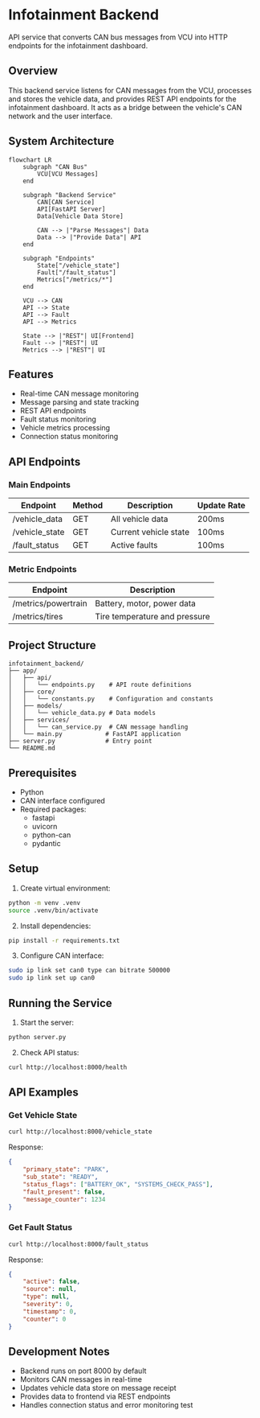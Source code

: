 # Infotainment Backend
API service that converts CAN bus messages from VCU into HTTP endpoints for the infotainment dashboard.

## Overview
This backend service listens for CAN messages from the VCU, processes and stores the vehicle data, and provides REST API endpoints for the infotainment dashboard. It acts as a bridge between the vehicle's CAN network and the user interface.

## System Architecture
```mermaid
flowchart LR
    subgraph "CAN Bus"
        VCU[VCU Messages]
    end

    subgraph "Backend Service"
        CAN[CAN Service]
        API[FastAPI Server]
        Data[Vehicle Data Store]
        
        CAN --> |"Parse Messages"| Data
        Data --> |"Provide Data"| API
    end

    subgraph "Endpoints"
        State["/vehicle_state"]
        Fault["/fault_status"]
        Metrics["/metrics/*"]
    end

    VCU --> CAN
    API --> State
    API --> Fault
    API --> Metrics
    
    State --> |"REST"| UI[Frontend]
    Fault --> |"REST"| UI
    Metrics --> |"REST"| UI
```

## Features
- Real-time CAN message monitoring
- Message parsing and state tracking
- REST API endpoints
- Fault status monitoring
- Vehicle metrics processing
- Connection status monitoring

## API Endpoints

### Main Endpoints
| Endpoint | Method | Description | Update Rate |
|----------|--------|-------------|-------------|
| /vehicle_data | GET | All vehicle data | 200ms |
| /vehicle_state | GET | Current vehicle state | 100ms |
| /fault_status | GET | Active faults | 100ms |

### Metric Endpoints
| Endpoint | Description |
|----------|-------------|
| /metrics/powertrain | Battery, motor, power data |
| /metrics/tires | Tire temperature and pressure |

## Project Structure
```
infotainment_backend/
├── app/
│   ├── api/
│   │   └── endpoints.py    # API route definitions
│   ├── core/
│   │   └── constants.py    # Configuration and constants
│   ├── models/
│   │   └── vehicle_data.py # Data models
│   ├── services/
│   │   └── can_service.py  # CAN message handling
│   └── main.py            # FastAPI application
├── server.py              # Entry point
└── README.md
```

## Prerequisites
- Python
- CAN interface configured
- Required packages:
  - fastapi
  - uvicorn
  - python-can
  - pydantic

## Setup
1. Create virtual environment:
```bash
python -m venv .venv
source .venv/bin/activate
```

2. Install dependencies:
```bash
pip install -r requirements.txt
```

3. Configure CAN interface:
```bash
sudo ip link set can0 type can bitrate 500000
sudo ip link set up can0
```

## Running the Service
1. Start the server:
```bash
python server.py
```

2. Check API status:
```bash
curl http://localhost:8000/health
```

## API Examples

### Get Vehicle State
```bash
curl http://localhost:8000/vehicle_state
```
Response:
```json
{
    "primary_state": "PARK",
    "sub_state": "READY",
    "status_flags": ["BATTERY_OK", "SYSTEMS_CHECK_PASS"],
    "fault_present": false,
    "message_counter": 1234
}
```

### Get Fault Status
```bash
curl http://localhost:8000/fault_status
```
Response:
```json
{
    "active": false,
    "source": null,
    "type": null,
    "severity": 0,
    "timestamp": 0,
    "counter": 0
}
```

## Development Notes
- Backend runs on port 8000 by default
- Monitors CAN messages in real-time
- Updates vehicle data store on message receipt
- Provides data to frontend via REST endpoints
- Handles connection status and error monitoring
test
